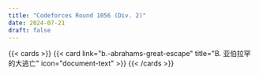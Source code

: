 ```yaml
---
title: "Codeforces Round 1056 (Div. 2)"
date: 2024-07-21
draft: false
---
```


{{< cards >}}
  {{< card link="b.-abrahams-great-escape" title="B. 亚伯拉罕的大逃亡" icon="document-text" >}}
{{< /cards >}}